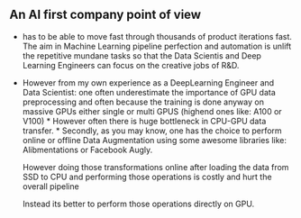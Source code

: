 ## An AI first company point of view

   * has to be able to move fast through thousands of
   product iterations fast. The aim
   in Machine Learning pipeline perfection and automation is unlift the repetitive mundane tasks so that the Data Scientis and Deep Learning Engineers can focus on the creative jobs of R&D.

   * However from my own experience as
   a DeepLearning Engineer and Data Scientist: one often underestimate
   the importance of GPU data preprocessing and often because the training is done
   anyway on massive GPUs either single or multi GPUS (highend ones like: A100 or V100)
    * However often there is huge bottleneck in CPU-GPU data transfer.
    * Secondly, as you may know, one has the choice to perform online or offline Data Augmentation
      using some awesome libraries like: Alibmentations or Facebook Augly.

      However doing those transformations online after loading the data from SSD to CPU and performing those operations is costly and hurt the overall pipeline

      Instead its better to perform those operations directly on GPU.
